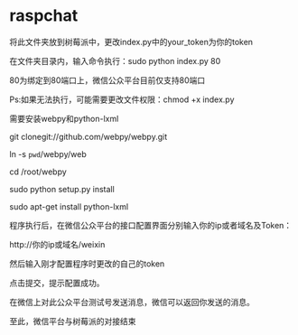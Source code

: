 raspchat
========
将此文件夹放到树莓派中，更改index.py中的your_token为你的token

在文件夹目录内，输入命令执行：sudo python index.py 80

80为绑定到80端口上，微信公众平台目前仅支持80端口

Ps:如果无法执行，可能需要更改文件权限：chmod +x index.py

需要安装webpy和python-lxml

git clonegit://github.com/webpy/webpy.git

ln -s `pwd`/webpy/web

cd /root/webpy

sudo python setup.py install


sudo apt-get install python-lxml


程序执行后，在微信公众平台的接口配置界面分别输入你的ip或者域名及Token：

http://你的ip或域名/weixin

然后输入刚才配置程序时更改的自己的token

点击提交，提示配置成功。

在微信上对此公众平台测试号发送消息，微信可以返回你发送的消息。

至此，微信平台与树莓派的对接结束

